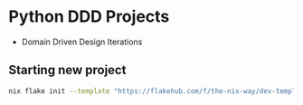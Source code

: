 # Python DDD Projects
- Domain Driven Design Iterations

## Starting new project
```bash
nix flake init --template "https://flakehub.com/f/the-nix-way/dev-templates/*#python"
```